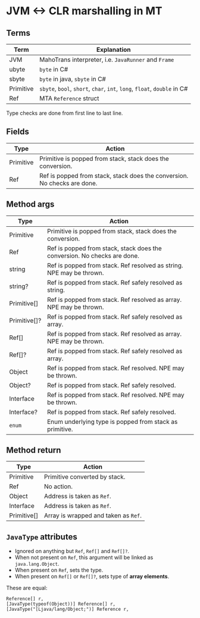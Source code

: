 # JVM <-> CLR marshalling in MT

## Terms

| Term      | Explanation                                                              |
|-----------|--------------------------------------------------------------------------|
| JVM       | MahoTrans interpreter, i.e. `JavaRunner` and `Frame`                     |
| ubyte     | `byte` in C#                                                             |
| sbyte     | `byte` in java, `sbyte` in C#                                            |
| Primitive | `sbyte`, `bool`, `short`, `char`, `int`, `long`, `float`, `double` in C# |
| Ref       | MTA `Reference` struct                                                   |

Type checks are done from first line to last line.

## Fields

| Type      | Action                                                                   |
|-----------|--------------------------------------------------------------------------|
| Primitive | Primitive is popped from stack, stack does the conversion.               |
| Ref       | Ref is popped from stack, stack does the conversion. No checks are done. |

## Method args

| Type         | Action                                                                   |
|--------------|--------------------------------------------------------------------------|
| Primitive    | Primitive is popped from stack, stack does the conversion.               |
| Ref          | Ref is popped from stack, stack does the conversion. No checks are done. |
| string       | Ref is popped from stack. Ref resolved as string. NPE may be thrown.     |
| string?      | Ref is popped from stack. Ref safely resolved as string.                 |
| Primitive[]  | Ref is popped from stack. Ref resolved as array. NPE may be thrown.      |
| Primitive[]? | Ref is popped from stack. Ref safely resolved as array.                  |
| Ref[]        | Ref is popped from stack. Ref resolved as array. NPE may be thrown.      |
| Ref[]?       | Ref is popped from stack. Ref safely resolved as array.                  |
| Object       | Ref is popped from stack. Ref resolved. NPE may be thrown.               |
| Object?      | Ref is popped from stack. Ref safely resolved.                           |
| Interface    | Ref is popped from stack. Ref resolved. NPE may be thrown.               |
| Interface?   | Ref is popped from stack. Ref safely resolved.                           |
| `enum`       | Enum underlying type is popped from stack as primitive.                  |

## Method return

| Type        | Action                               |
|-------------|--------------------------------------|
| Primitive   | Primitive converted by stack.        |
| Ref         | No action.                           |
| Object      | Address is taken as `Ref`.           |
| Interface   | Address is taken as `Ref`.           |
| Primitive[] | Array is wrapped and taken as `Ref`. |

## `JavaType` attributes

- Ignored on anything but `Ref`, `Ref[]` and `Ref[]?`.
- When not present on `Ref`, this argument will be linked as `java.lang.Object`.
- When present on `Ref`, sets the type.
- When present on `Ref[]` or `Ref[]?`, sets type of **array elements**.

These are equal:

```
Reference[] r,
[JavaType(typeof(Object))] Reference[] r,
[JavaType("[Ljava/lang/Object;")] Reference r,
```
